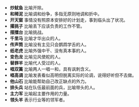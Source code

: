 * **炒鱿鱼** 比喻开除。
* **和稀泥** 比喻调和纷争，多指无原则地调和折中。
* **开天窗** 事情没有照原本安排好的计划走，事到临头出了状况。
* **撂挑子** 比喻丢下应该负责的工作不管。
* **摆擂台** 比喻挑战。
* **千里马** 比喻才华出众的人。
* **传声筒** 比喻没有主见只会鹦鹉学舌的人。
* **纸老虎** 比喻外强中干、没有真本事的人。
* **变色龙** 比喻见风使舵的人。
* **替罪羊** 比喻代人受过的人。
* **唱双簧** 比喻两人一唱一和，具有讽刺含义。
* **唱高调** 比喻发表看似高明但脱离实际的论调，说得好听但不去做。
* **他山石** 比喻能帮助自己改正缺点的外力。
* **排头兵** 站在队伍最前面的兵，比喻带头的人。
* **主力军** 比喻起主要作用的力量。
* **领头羊** 表示行业等的领军者。
